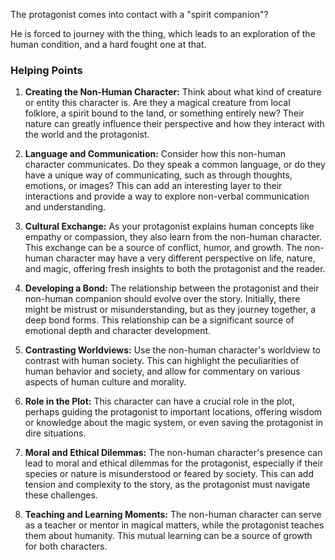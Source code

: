 The protagonist comes into contact with a "spirit companion"?

He is forced to journey with the thing, which leads to an exploration of the human condition, and a hard fought one at that.

### Helping Points
1. **Creating the Non-Human Character:** Think about what kind of creature or entity this character is. Are they a magical creature from local folklore, a spirit bound to the land, or something entirely new? Their nature can greatly influence their perspective and how they interact with the world and the protagonist.
    
2. **Language and Communication:** Consider how this non-human character communicates. Do they speak a common language, or do they have a unique way of communicating, such as through thoughts, emotions, or images? This can add an interesting layer to their interactions and provide a way to explore non-verbal communication and understanding.
    
3. **Cultural Exchange:** As your protagonist explains human concepts like empathy or compassion, they also learn from the non-human character. This exchange can be a source of conflict, humor, and growth. The non-human character may have a very different perspective on life, nature, and magic, offering fresh insights to both the protagonist and the reader.
    
4. **Developing a Bond:** The relationship between the protagonist and their non-human companion should evolve over the story. Initially, there might be mistrust or misunderstanding, but as they journey together, a deep bond forms. This relationship can be a significant source of emotional depth and character development.
    
5. **Contrasting Worldviews:** Use the non-human character's worldview to contrast with human society. This can highlight the peculiarities of human behavior and society, and allow for commentary on various aspects of human culture and morality.
    
6. **Role in the Plot:** This character can have a crucial role in the plot, perhaps guiding the protagonist to important locations, offering wisdom or knowledge about the magic system, or even saving the protagonist in dire situations.
    
7. **Moral and Ethical Dilemmas:** The non-human character's presence can lead to moral and ethical dilemmas for the protagonist, especially if their species or nature is misunderstood or feared by society. This can add tension and complexity to the story, as the protagonist must navigate these challenges.
    
8. **Teaching and Learning Moments:** The non-human character can serve as a teacher or mentor in magical matters, while the protagonist teaches them about humanity. This mutual learning can be a source of growth for both characters.